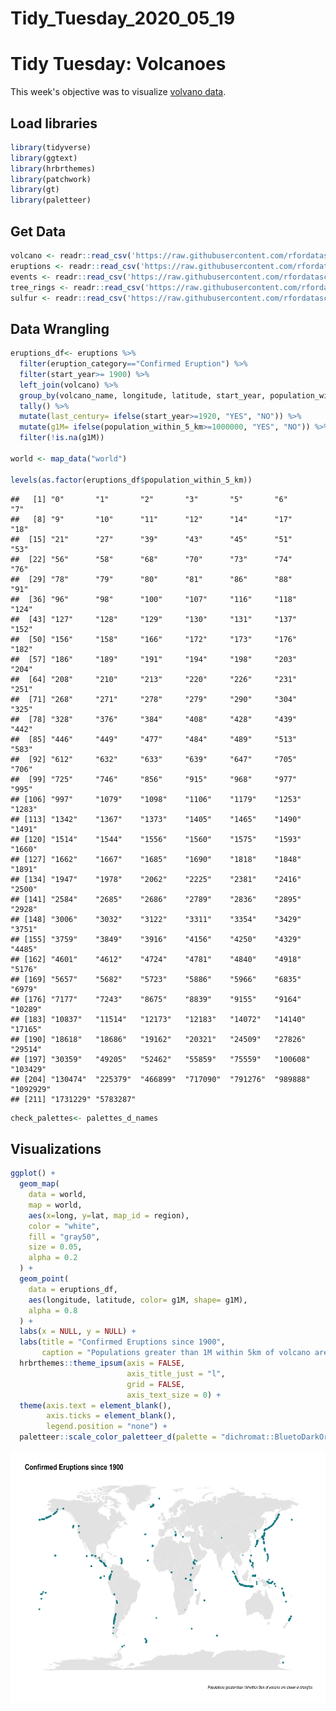 Tidy\_Tuesday\_2020\_05\_19
================

Tidy Tuesday: Volcanoes
=======================

This week's objective was to visualize <a href="https://github.com/rfordatascience/tidytuesday/blob/master/data/2020/2020-05-12/readme.md" target="_blank">volvano data</a>.

Load libraries
--------------

``` r
library(tidyverse)
library(ggtext)
library(hrbrthemes)
library(patchwork)
library(gt)
library(paletteer)
```

Get Data
--------

``` r
volcano <- readr::read_csv('https://raw.githubusercontent.com/rfordatascience/tidytuesday/master/data/2020/2020-05-12/volcano.csv')
eruptions <- readr::read_csv('https://raw.githubusercontent.com/rfordatascience/tidytuesday/master/data/2020/2020-05-12/eruptions.csv')
events <- readr::read_csv('https://raw.githubusercontent.com/rfordatascience/tidytuesday/master/data/2020/2020-05-12/events.csv')
tree_rings <- readr::read_csv('https://raw.githubusercontent.com/rfordatascience/tidytuesday/master/data/2020/2020-05-12/tree_rings.csv')
sulfur <- readr::read_csv('https://raw.githubusercontent.com/rfordatascience/tidytuesday/master/data/2020/2020-05-12/sulfur.csv')
```

Data Wrangling
--------------

``` r
eruptions_df<- eruptions %>%
  filter(eruption_category=="Confirmed Eruption") %>%
  filter(start_year>= 1900) %>%
  left_join(volcano) %>%
  group_by(volcano_name, longitude, latitude, start_year, population_within_5_km) %>%
  tally() %>%
  mutate(last_century= ifelse(start_year>=1920, "YES", "NO")) %>%
  mutate(g1M= ifelse(population_within_5_km>=1000000, "YES", "NO")) %>%
  filter(!is.na(g1M))

world <- map_data("world")

levels(as.factor(eruptions_df$population_within_5_km))
```

    ##   [1] "0"       "1"       "2"       "3"       "5"       "6"       "7"      
    ##   [8] "9"       "10"      "11"      "12"      "14"      "17"      "18"     
    ##  [15] "21"      "27"      "39"      "43"      "45"      "51"      "53"     
    ##  [22] "56"      "58"      "68"      "70"      "73"      "74"      "76"     
    ##  [29] "78"      "79"      "80"      "81"      "86"      "88"      "91"     
    ##  [36] "96"      "98"      "100"     "107"     "116"     "118"     "124"    
    ##  [43] "127"     "128"     "129"     "130"     "131"     "137"     "152"    
    ##  [50] "156"     "158"     "166"     "172"     "173"     "176"     "182"    
    ##  [57] "186"     "189"     "191"     "194"     "198"     "203"     "204"    
    ##  [64] "208"     "210"     "213"     "220"     "226"     "231"     "251"    
    ##  [71] "268"     "271"     "278"     "279"     "290"     "304"     "325"    
    ##  [78] "328"     "376"     "384"     "408"     "428"     "439"     "442"    
    ##  [85] "446"     "449"     "477"     "484"     "489"     "513"     "583"    
    ##  [92] "612"     "632"     "633"     "639"     "647"     "705"     "706"    
    ##  [99] "725"     "746"     "856"     "915"     "968"     "977"     "995"    
    ## [106] "997"     "1079"    "1098"    "1106"    "1179"    "1253"    "1283"   
    ## [113] "1342"    "1367"    "1373"    "1405"    "1465"    "1490"    "1491"   
    ## [120] "1514"    "1544"    "1556"    "1560"    "1575"    "1593"    "1660"   
    ## [127] "1662"    "1667"    "1685"    "1690"    "1818"    "1848"    "1891"   
    ## [134] "1947"    "1978"    "2062"    "2225"    "2381"    "2416"    "2500"   
    ## [141] "2584"    "2685"    "2686"    "2789"    "2836"    "2895"    "2928"   
    ## [148] "3006"    "3032"    "3122"    "3311"    "3354"    "3429"    "3751"   
    ## [155] "3759"    "3849"    "3916"    "4156"    "4250"    "4329"    "4485"   
    ## [162] "4601"    "4612"    "4724"    "4781"    "4840"    "4918"    "5176"   
    ## [169] "5657"    "5682"    "5723"    "5886"    "5966"    "6835"    "6979"   
    ## [176] "7177"    "7243"    "8675"    "8839"    "9155"    "9164"    "10289"  
    ## [183] "10837"   "11514"   "12173"   "12183"   "14072"   "14140"   "17165"  
    ## [190] "18618"   "18686"   "19162"   "20321"   "24509"   "27826"   "29514"  
    ## [197] "30359"   "49205"   "52462"   "55859"   "75559"   "100608"  "103429" 
    ## [204] "130474"  "225379"  "466899"  "717090"  "791276"  "989888"  "1092929"
    ## [211] "1731229" "5783287"

``` r
check_palettes<- palettes_d_names
```

Visualizations
--------------

``` r
ggplot() +
  geom_map(
    data = world, 
    map = world,
    aes(x=long, y=lat, map_id = region),
    color = "white", 
    fill = "gray50", 
    size = 0.05, 
    alpha = 0.2
  ) +
  geom_point(
    data = eruptions_df,
    aes(longitude, latitude, color= g1M, shape= g1M),
    alpha = 0.8
  ) +
  labs(x = NULL, y = NULL) +
  labs(title = "Confirmed Eruptions since 1900", 
       caption = "Populations greater than 1M within 5km of volcano are shown in triangles" ) +
  hrbrthemes::theme_ipsum(axis = FALSE,
                          axis_title_just = "l",
                          grid = FALSE, 
                          axis_text_size = 0) +
  theme(axis.text = element_blank(),
        axis.ticks = element_blank(),
        legend.position = "none") +
  paletteer::scale_color_paletteer_d(palette = "dichromat::BluetoDarkOrange.12") 
```

![](TidyTuesday_19_files/figure-markdown_github/unnamed-chunk-1-1.png)
